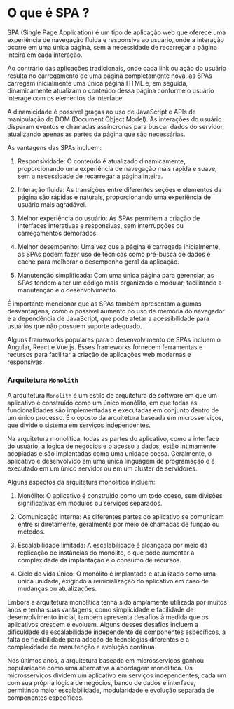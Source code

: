 # O que é SPA ?

SPA (Single Page Application) é um tipo de aplicação web que oferece uma experiência de navegação fluida e responsiva ao usuário, onde a interação ocorre em uma única página, sem a necessidade de recarregar a página inteira em cada interação.

Ao contrário das aplicações tradicionais, onde cada link ou ação do usuário resulta no carregamento de uma página completamente nova, as SPAs carregam inicialmente uma única página HTML e, em seguida, dinamicamente atualizam o conteúdo dessa página conforme o usuário interage com os elementos da interface.

A dinamicidade é possível graças ao uso de JavaScript e APIs de manipulação do DOM (Document Object Model). As interações do usuário disparam eventos e chamadas assíncronas para buscar dados do servidor, atualizando apenas as partes da página que são necessárias.

As vantagens das SPAs incluem:

1. Responsividade: O conteúdo é atualizado dinamicamente, proporcionando uma experiência de navegação mais rápida e suave, sem a necessidade de recarregar a página inteira.

2. Interação fluida: As transições entre diferentes seções e elementos da página são rápidas e naturais, proporcionando uma experiência de usuário mais agradável.

3. Melhor experiência do usuário: As SPAs permitem a criação de interfaces interativas e responsivas, sem interrupções ou carregamentos demorados.

4. Melhor desempenho: Uma vez que a página é carregada inicialmente, as SPAs podem fazer uso de técnicas como pré-busca de dados e cache para melhorar o desempenho geral da aplicação.

5. Manutenção simplificada: Com uma única página para gerenciar, as SPAs tendem a ter um código mais organizado e modular, facilitando a manutenção e o desenvolvimento.

É importante mencionar que as SPAs também apresentam algumas desvantagens, como o possível aumento no uso de memória do navegador e a dependência de JavaScript, que pode afetar a acessibilidade para usuários que não possuem suporte adequado.

Alguns frameworks populares para o desenvolvimento de SPAs incluem o Angular, React e Vue.js. Esses frameworks fornecem ferramentas e recursos para facilitar a criação de aplicações web modernas e responsivas.

### Arquitetura `Monolith`

A arquitetura `Monolith` é um estilo de arquitetura de software em que um aplicativo é construído como um único monólito, em que todas as funcionalidades são implementadas e executadas em conjunto dentro de um único processo. É o oposto da arquitetura baseada em microsserviços, que divide o sistema em serviços independentes.

Na arquitetura monolítica, todas as partes do aplicativo, como a interface do usuário, a lógica de negócios e o acesso a dados, estão intimamente acopladas e são implantadas como uma unidade coesa. Geralmente, o aplicativo é desenvolvido em uma única linguagem de programação e é executado em um único servidor ou em um cluster de servidores.

Alguns aspectos da arquitetura monolítica incluem:

1. Monólito: O aplicativo é construído como um todo coeso, sem divisões significativas em módulos ou serviços separados.

2. Comunicação interna: As diferentes partes do aplicativo se comunicam entre si diretamente, geralmente por meio de chamadas de função ou métodos.

3. Escalabilidade limitada: A escalabilidade é alcançada por meio da replicação de instâncias do monólito, o que pode aumentar a complexidade da implantação e o consumo de recursos.

4. Ciclo de vida único: O monólito é implantado e atualizado como uma única unidade, exigindo a reinicialização do aplicativo em caso de mudanças ou atualizações.

Embora a arquitetura monolítica tenha sido amplamente utilizada por muitos anos e tenha suas vantagens, como simplicidade e facilidade de desenvolvimento inicial, também apresenta desafios à medida que os aplicativos crescem e evoluem. Alguns desses desafios incluem a dificuldade de escalabilidade independente de componentes específicos, a falta de flexibilidade para adoção de tecnologias diferentes e a complexidade de manutenção e evolução contínua.

Nos últimos anos, a arquitetura baseada em microsserviços ganhou popularidade como uma alternativa à abordagem monolítica. Os microsserviços dividem um aplicativo em serviços independentes, cada um com sua própria lógica de negócios, banco de dados e interface, permitindo maior escalabilidade, modularidade e evolução separada de componentes específicos.


